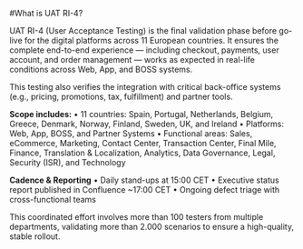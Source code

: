 #What is UAT RI-4?

UAT RI-4 (User Acceptance Testing) is the final validation phase before go-live for the digital platforms across 11 European countries. It ensures the complete end-to-end experience — including checkout, payments, user account, and order management — works as expected in real-life conditions across Web, App, and BOSS systems.

This testing also verifies the integration with critical back-office systems (e.g., pricing, promotions, tax, fulfillment) and partner tools.

**Scope includes:**
• 11 countries: Spain, Portugal, Netherlands, Belgium, Greece, Denmark, Norway, Finland, Sweden, UK, and Ireland
• Platforms: Web, App, BOSS, and Partner Systems
• Functional areas: Sales, eCommerce, Marketing, Contact Center, Transaction Center, Final Mile, Finance, Translation \& Localization, Analytics, Data Governance, Legal, Security (ISR), and Technology

**Cadence \& Reporting**
• Daily stand-ups at 15:00 CET
• Executive status report published in Confluence ~17:00 CET
• Ongoing defect triage with cross-functional teams

This coordinated effort involves more than 100 testers from multiple departments, validating more than 2.000 scenarios to ensure a high-quality, stable rollout.
